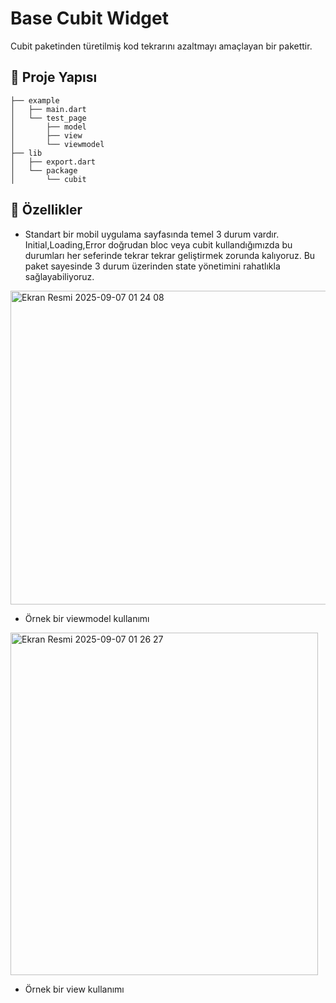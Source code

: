 # Base Cubit Widget

Cubit paketinden türetilmiş kod tekrarını azaltmayı amaçlayan bir pakettir.

## 📱 Proje Yapısı

```
├── example
│   ├── main.dart
│   └── test_page
│       ├── model
│       ├── view
│       └── viewmodel
├── lib
│   ├── export.dart
│   └── package
│       └── cubit  
```

## 🚀 Özellikler
- Standart bir mobil uygulama sayfasında temel 3 durum vardır. Initial,Loading,Error doğrudan bloc veya cubit kullandığımızda bu durumları her seferinde tekrar tekrar geliştirmek zorunda kalıyoruz. Bu paket sayesinde 3 durum üzerinden state yönetimini rahatlıkla sağlayabiliyoruz.


<img width="624" height="502" alt="Ekran Resmi 2025-09-07 01 24 08" src="https://github.com/user-attachments/assets/4249050d-5bce-4ad5-9edf-360e54e7bd02" /> 

- Örnek bir viewmodel kullanımı 

<img width="492" height="548" alt="Ekran Resmi 2025-09-07 01 26 27" src="https://github.com/user-attachments/assets/23750c0c-a118-4a44-a8aa-4c07b703fa2b" />

- Örnek bir view kullanımı 
